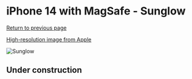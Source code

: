 # iPhone 14 with MagSafe - Sunglow

[Return to previous page](/iphone_14)

[High-resolution image from Apple](https://store.storeimages.cdn-apple.com/8756/as-images.apple.com/is/MPT23?wid=4500&hei=4500&fmt=png)

<div style="width: 500px"><img src="/almost_uncompressed/MPT23.webp" alt="Sunglow"></div>

## Under construction
